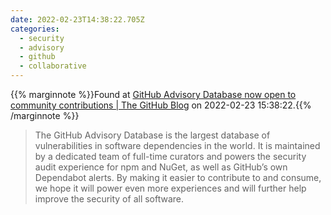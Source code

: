 ```yaml
---
date: 2022-02-23T14:38:22.705Z
categories:
  - security
  - advisory
  - github
  - collaborative
---
```

{{% marginnote %}}Found at [GitHub Advisory Database now open to community contributions | The GitHub Blog](https://github.blog/2022-02-22-github-advisory-database-now-open-to-community-contributions/) on 2022-02-23 15:38:22.{{% /marginnote %}}

> The GitHub Advisory Database is the largest database of vulnerabilities in software dependencies in the world. It is maintained by a dedicated team of full-time curators and powers the security audit experience for npm and NuGet, as well as GitHub’s own Dependabot alerts. By making it easier to contribute to and consume, we hope it will power even more experiences and will further help improve the security of all software.

